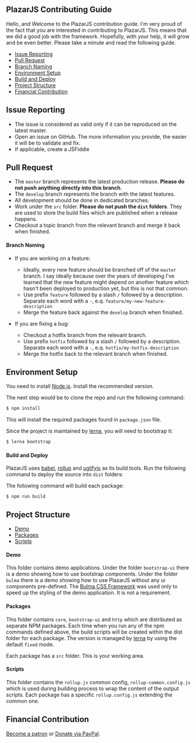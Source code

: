 ## PlazarJS Contributing Guide

Hello, and Welcome to the PlazarJS contribution guide. I'm very proud of the fact that you are interested in contributing to PlazarJS. This means that we did a good job with the framework. Hopefully, with your help, it will grow and be even better. Please take a minute and read the following guide.

- [Issue Reporting](#issue-reporting)
- [Pull Request](#pull-request)
- [Branch Naming](#branch-naming)
- [Environment Setup](#environment-setup)
- [Build and Deploy](#build-and-deploy)
- [Project Structure](#project-structure)
- [Financial Contribution](#financial-contribution)

## Issue Reporting

- The issue is considered as valid only if it can be reproduced on the latest master.
- Open an issue on GitHub. The more information you provide, the easier it will be to validate and fix.
- If applicable, create a JSFiddle

## Pull Request

- The `master` branch represents the latest production release. **Please do not push anything directly into this branch**.
- The `develop` branch represents the branch with the latest features.
- All development should be done in dedicated branches.
- Work under the `src` folder. **Please do not push the `dist` folders**. They are used to store the build files which are published when a release happens.
- Checkout a topic branch from the relevant branch and merge it back when finished.

#### Branch Naming

- If you are working on a feature:
    - Ideally, every new feature should be branched off of the `master` branch. I say ideally because over the years of developing I've learned that the new feature might depend on another feature which hasn't been deployed to production yet, but this is not that common.
    - Use prefix `feature` followed by a slash `/` followed by a description. Separate each word with a `-`, e.q. `feature/my-new-feature-description`
    - Merge the feature back against the `develop` branch when finished.

- If you are fixing a bug:
    - Checkout a hotfix branch from the relevant branch.
    - Use prefix `hotfix` followed by a slash `/` followed by a description. Separate each word with a `-`, e.q. `hotfix/my-hotfix-description`
    - Merge the hotfix back to the relevant branch when finished.

## Environment Setup

You need to install [Node.js](http://nodejs.org). Install the recommended version.

The next step would be to clone the repo and run the following command:

```bash
$ npm install
```

This will install the required packages found in `package.json` file.

Since the project is maintained by [lerna](https://github.com/lerna/lerna), you will need to bootstrap it:

```bash
$ lerna bootstrap
```

#### Build and Deploy

PlazarJS uses [babel](https://babeljs.io/), [rollup](https://rollupjs.org/guide/en) and [uglifyjs](https://github.com/mishoo/UglifyJS2) as its build tools. Run the following command to deploy the source into `dist` folders:

The following command will build each package:
```
$ npm run build
```
## Project Structure

- [Demo](#demo)
- [Packages](#packages)
- [Scripts](#scripts)

#### Demo

This folder contains demo applications. Under the folder `bootstrap-ui` there is a demo showing how to use bootstrap components. Under the folder `bulma` there is a demo showing how to use PlazarJS without any ui components pre-defined. The [Bulma CSS Framework](https://bulma.io/) was used only to speed up the styling of the demo application. It is not a requirement.

#### Packages

This folder contains `core`, `bootstrap-ui` and `http` which are distributed as separate NPM packages. Each time when you run any of the npm commands defined above, the build scripts will be created within the dist folder for each package. The version is managed by [lerna](https://github.com/lerna/lerna) by using the default `fixed` mode.

Each package has a `src` folder. This is your working area.

#### Scripts

This folder contains the `rollup.js` common config, `rollup-common.config.js` which is used during building process to wrap the content of the output scripts. Each package has a specific `rollup.config.js` extending the common one.

## Financial Contribution

[Become a patron](https://www.patreon.com/mprotic) or [Donate via PayPal](https://www.paypal.me/mprotic).
